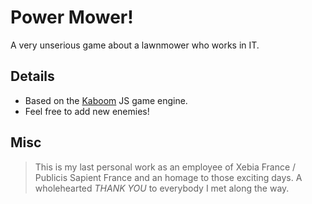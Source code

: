 # Power Mower!

A very unserious game about a lawnmower who works in IT.

## Details

- Based on the [Kaboom](https://github.com/replit/kaboom) JS game engine.
- Feel free to add new enemies!

## Misc

> This is my last personal work as an employee of Xebia France / Publicis Sapient France and an homage to those exciting days. A wholehearted *THANK YOU* to everybody I met along the way.
